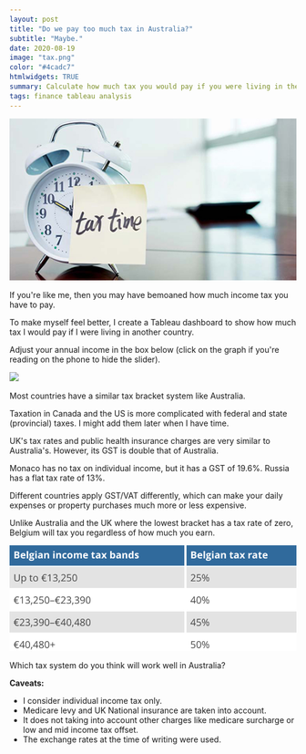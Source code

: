 ```yaml
---
layout: post
title: "Do we pay too much tax in Australia?"
subtitle: "Maybe."
date: 2020-08-19
image: "tax.png"
color: "#4cadc7"
htmlwidgets: TRUE
summary: Calculate how much tax you would pay if you were living in the UK, Belgium or Japan.
tags: finance tableau analysis
---
```


![](/assets/images/tax_time.jpg)

If you're like me, then you may have bemoaned how much income tax you have to pay.

To make myself feel better, I create a Tableau dashboard to show how much tax I would pay if I were living in another country.

Adjust your annual income in the box below (click on the graph if you're reading on the phone to hide the slider).

<div class='tableauPlaceholder' id='viz1597900964307' style='position: relative'><noscript><a href='#'><img alt=' ' src='https:&#47;&#47;public.tableau.com&#47;static&#47;images&#47;Ta&#47;Taxaroundtheworld&#47;Dashboard1&#47;1_rss.png' style='border: none' /></a></noscript><object class='tableauViz'  style='display:none;'><param name='host_url' value='https%3A%2F%2Fpublic.tableau.com%2F' /> <param name='embed_code_version' value='3' /> <param name='site_root' value='' /><param name='name' value='Taxaroundtheworld&#47;Dashboard1' /><param name='tabs' value='no' /><param name='toolbar' value='yes' /><param name='static_image' value='https:&#47;&#47;public.tableau.com&#47;static&#47;images&#47;Ta&#47;Taxaroundtheworld&#47;Dashboard1&#47;1.png' /> <param name='animate_transition' value='yes' /><param name='display_static_image' value='yes' /><param name='display_spinner' value='yes' /><param name='display_overlay' value='yes' /><param name='display_count' value='yes' /><param name='language' value='en' /><param name='filter' value='publish=yes' /></object></div>                

<script type='text/javascript'>                    
var divElement = document.getElementById('viz1597900964307');                    
var vizElement = divElement.getElementsByTagName('object')[0];                    
if ( divElement.offsetWidth > 800 ) { vizElement.style.width='550px';vizElement.style.height='527px';} 
else if ( divElement.offsetWidth > 500 ) 
{ vizElement.style.width='550px';vizElement.style.height='600px';} 
else { vizElement.style.width='100%';vizElement.style.height='880px';}                     
var scriptElement = document.createElement('script');                    
scriptElement.src = 'https://public.tableau.com/javascripts/api/viz_v1.js';                    
vizElement.parentNode.insertBefore(scriptElement, vizElement);                
</script>


Most countries have a similar tax bracket system like Australia. 

Taxation in Canada and the US is more complicated with federal and state (provincial) taxes. I might add them later when I have time.

UK's tax rates and public health insurance charges are very similar to Australia's. However, its GST is double that of Australia.

Monaco has no tax on individual income, but it has a GST of 19.6%. Russia has a flat tax rate of 13%.

Different countries apply GST/VAT differently, which can make your daily expenses or property purchases much more or less expensive.

Unlike Australia and the UK where the lowest bracket has a tax rate of zero, Belgium will tax you regardless of how much you earn.

![belgium_tax](/assets/images/belgium_tax.png)

Which tax system do you think will work well in Australia?

**Caveats:** 
- I consider individual income tax only.
- Medicare levy and UK National insurance are taken into account.
- It does not taking into account other charges like medicare surcharge or low and mid income tax offset.
- The exchange rates at the time of writing were used.

